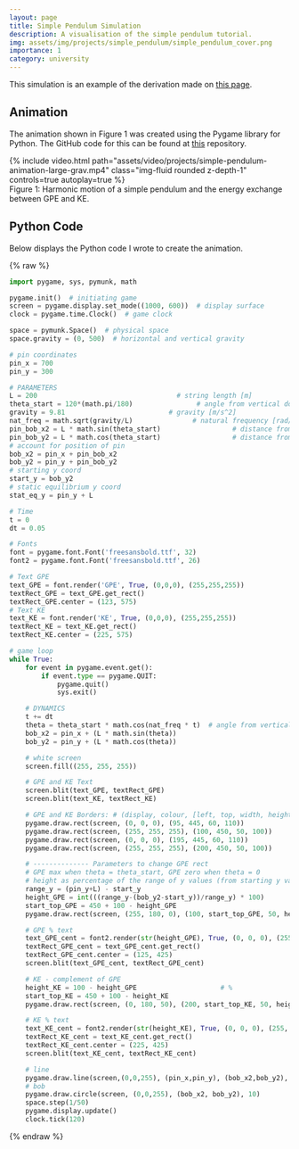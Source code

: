 ```yaml
---
layout: page
title: Simple Pendulum Simulation
description: A visualisation of the simple pendulum tutorial.
img: assets/img/projects/simple_pendulum/simple_pendulum_cover.png
importance: 1
category: university
---
```


This simulation is an example of the derivation made on [this page](https://patrickcapaldo.github.io/blog/2021/simple-pendulum-derivation/).

## Animation

The animation shown in Figure 1 was created using the Pygame library for Python. The GitHub code for this can be found at <a href="https://github.com/patrickcapaldo/dynamics-fun/blob/main/oscillatingPendulum.py">this</a> repository.

<div class="row mt-3">
    <div class="col-sm mt-3 mt-md-0">
        {% include video.html path="assets/video/projects/simple-pendulum-animation-large-grav.mp4" class="img-fluid rounded z-depth-1" controls=true autoplay=true %}
    </div>
</div>
<div class="caption">
    Figure 1: Harmonic motion of a simple pendulum and the energy exchange between GPE and KE.
</div>

## Python Code

Below displays the Python code I wrote to create the animation.

{% raw %}
```python
import pygame, sys, pymunk, math

pygame.init()  # initiating game
screen = pygame.display.set_mode((1000, 600))  # display surface
clock = pygame.time.Clock()  # game clock

space = pymunk.Space()  # physical space
space.gravity = (0, 500)  # horizontal and vertical gravity

# pin coordinates
pin_x = 700
pin_y = 300

# PARAMETERS
L = 200                                   # string length [m]
theta_start = 120*(math.pi/180)                # angle from vertical down [rad]
gravity = 9.81                          # gravity [m/s^2]
nat_freq = math.sqrt(gravity/L)               # natural frequency [rad/s]
pin_bob_x2 = L * math.sin(theta_start)                  # distance from pin x
pin_bob_y2 = L * math.cos(theta_start)                  # distance from pin y
# account for position of pin
bob_x2 = pin_x + pin_bob_x2
bob_y2 = pin_y + pin_bob_y2
# starting y coord
start_y = bob_y2
# static equilibrium y coord
stat_eq_y = pin_y + L

# Time
t = 0
dt = 0.05

# Fonts
font = pygame.font.Font('freesansbold.ttf', 32)
font2 = pygame.font.Font('freesansbold.ttf', 26)

# Text GPE
text_GPE = font.render('GPE', True, (0,0,0), (255,255,255))
textRect_GPE = text_GPE.get_rect()
textRect_GPE.center = (123, 575)
# Text KE
text_KE = font.render('KE', True, (0,0,0), (255,255,255))
textRect_KE = text_KE.get_rect()
textRect_KE.center = (225, 575)

# game loop
while True:
    for event in pygame.event.get():
        if event.type == pygame.QUIT:
            pygame.quit()
            sys.exit()

    # DYNAMICS
    t += dt
    theta = theta_start * math.cos(nat_freq * t)  # angle from vertical down [rad.]
    bob_x2 = pin_x + (L * math.sin(theta))
    bob_y2 = pin_y + (L * math.cos(theta))

    # white screen
    screen.fill((255, 255, 255))

    # GPE and KE Text
    screen.blit(text_GPE, textRect_GPE)
    screen.blit(text_KE, textRect_KE)

    # GPE and KE Borders: # (display, colour, [left, top, width, height], filled)
    pygame.draw.rect(screen, (0, 0, 0), (95, 445, 60, 110))                 # GPE black border
    pygame.draw.rect(screen, (255, 255, 255), (100, 450, 50, 100))                 # GPE white inside
    pygame.draw.rect(screen, (0, 0, 0), (195, 445, 60, 110))                # KE black border
    pygame.draw.rect(screen, (255, 255, 255), (200, 450, 50, 100))                # KE white inside

    # -------------- Parameters to change GPE rect
    # GPE max when theta = theta_start, GPE zero when theta = 0
    # height as percentage of the range of y values (from starting y value to the pin location + length)
    range_y = (pin_y+L) - start_y
    height_GPE = int(((range_y-(bob_y2-start_y))/range_y) * 100)                 # %
    start_top_GPE = 450 + 100 - height_GPE
    pygame.draw.rect(screen, (255, 180, 0), (100, start_top_GPE, 50, height_GPE))

    # GPE % text
    text_GPE_cent = font2.render(str(height_GPE), True, (0, 0, 0), (255, 255, 255))
    textRect_GPE_cent = text_GPE_cent.get_rect()
    textRect_GPE_cent.center = (125, 425)
    screen.blit(text_GPE_cent, textRect_GPE_cent)

    # KE - complement of GPE
    height_KE = 100 - height_GPE                     # %
    start_top_KE = 450 + 100 - height_KE
    pygame.draw.rect(screen, (0, 180, 50), (200, start_top_KE, 50, height_KE))

    # KE % text
    text_KE_cent = font2.render(str(height_KE), True, (0, 0, 0), (255, 255, 255))
    textRect_KE_cent = text_KE_cent.get_rect()
    textRect_KE_cent.center = (225, 425)
    screen.blit(text_KE_cent, textRect_KE_cent)

    # line
    pygame.draw.line(screen,(0,0,255), (pin_x,pin_y), (bob_x2,bob_y2), 3)
    # bob
    pygame.draw.circle(screen, (0,0,255), (bob_x2, bob_y2), 10)
    space.step(1/50)
    pygame.display.update()
    clock.tick(120)
```
{% endraw %}

